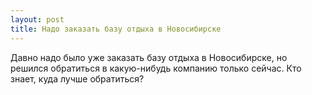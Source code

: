 ```yaml
---
layout: post 
title: Надо заказать базу отдыха в Новосибирске 
--- 
```

Давно надо было уже заказать базу отдыха в Новосибирске, но решился обратиться в какую-нибудь компанию только сейчас. Кто знает, куда лучше обратиться?
